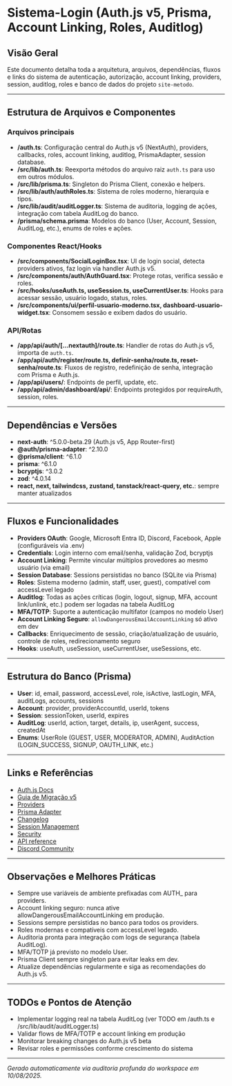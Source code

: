 # Sistema-Login (Auth.js v5, Prisma, Account Linking, Roles, Auditlog)

## Visão Geral

Este documento detalha toda a arquitetura, arquivos, dependências, fluxos e links do sistema de autenticação, autorização, account linking, providers, session, auditlog, roles e banco de dados do projeto `site-metodo`.

---

## Estrutura de Arquivos e Componentes

### Arquivos principais
- **/auth.ts**: Configuração central do Auth.js v5 (NextAuth), providers, callbacks, roles, account linking, auditlog, PrismaAdapter, session database.
- **/src/lib/auth.ts**: Reexporta métodos do arquivo raiz `auth.ts` para uso em outros módulos.
- **/src/lib/prisma.ts**: Singleton do Prisma Client, conexão e helpers.
- **/src/lib/auth/authRoles.ts**: Sistema de roles moderno, hierarquia e tipos.
- **/src/lib/audit/auditLogger.ts**: Sistema de auditoria, logging de ações, integração com tabela AuditLog do banco.
- **/prisma/schema.prisma**: Modelos do banco (User, Account, Session, AuditLog, etc.), enums de roles e ações.

### Componentes React/Hooks
- **/src/components/SocialLoginBox.tsx**: UI de login social, detecta providers ativos, faz login via handler Auth.js v5.
- **/src/components/auth/AuthGuard.tsx**: Protege rotas, verifica sessão e roles.
- **/src/hooks/useAuth.ts, useSession.ts, useCurrentUser.ts**: Hooks para acessar sessão, usuário logado, status, roles.
- **/src/components/ui/perfil-usuario-moderno.tsx, dashboard-usuario-widget.tsx**: Consomem sessão e exibem dados do usuário.

### API/Rotas
- **/app/api/auth/[...nextauth]/route.ts**: Handler de rotas do Auth.js v5, importa de `auth.ts`.
- **/app/api/auth/register/route.ts, definir-senha/route.ts, reset-senha/route.ts**: Fluxos de registro, redefinição de senha, integração com Prisma e Auth.js.
- **/app/api/users/**: Endpoints de perfil, update, etc.
- **/app/api/admin/dashboard/api/**: Endpoints protegidos por requireAuth, session, roles.

---

## Dependências e Versões
- **next-auth**: ^5.0.0-beta.29 (Auth.js v5, App Router-first)
- **@auth/prisma-adapter**: ^2.10.0
- **@prisma/client**: ^6.1.0
- **prisma**: ^6.1.0
- **bcryptjs**: ^3.0.2
- **zod**: ^4.0.14
- **react, next, tailwindcss, zustand, tanstack/react-query, etc.**: sempre manter atualizados

---

## Fluxos e Funcionalidades
- **Providers OAuth**: Google, Microsoft Entra ID, Discord, Facebook, Apple (configuráveis via .env)
- **Credentials**: Login interno com email/senha, validação Zod, bcryptjs
- **Account Linking**: Permite vincular múltiplos provedores ao mesmo usuário (via email)
- **Session Database**: Sessions persistidas no banco (SQLite via Prisma)
- **Roles**: Sistema moderno (admin, staff, user, guest), compatível com accessLevel legado
- **Auditlog**: Todas as ações críticas (login, logout, signup, MFA, account link/unlink, etc.) podem ser logadas na tabela AuditLog
- **MFA/TOTP**: Suporte a autenticação multifator (campos no modelo User)
- **Account Linking Seguro**: `allowDangerousEmailAccountLinking` só ativo em dev
- **Callbacks**: Enriquecimento de sessão, criação/atualização de usuário, controle de roles, redirecionamento seguro
- **Hooks**: useAuth, useSession, useCurrentUser, useSessions, etc.

---

## Estrutura do Banco (Prisma)
- **User**: id, email, password, accessLevel, role, isActive, lastLogin, MFA, auditLogs, accounts, sessions
- **Account**: provider, providerAccountId, userId, tokens
- **Session**: sessionToken, userId, expires
- **AuditLog**: userId, action, target, details, ip, userAgent, success, createdAt
- **Enums**: UserRole (GUEST, USER, MODERATOR, ADMIN), AuditAction (LOGIN_SUCCESS, SIGNUP, OAUTH_LINK, etc.)

---

## Links e Referências
- [Auth.js Docs](https://authjs.dev/getting-started)
- [Guia de Migração v5](https://authjs.dev/guides/upgrade-to-v5)
- [Providers](https://authjs.dev/getting-started/providers/)
- [Prisma Adapter](https://authjs.dev/getting-started/adapters/prisma)
- [Changelog](https://github.com/nextauthjs/next-auth/releases)
- [Session Management](https://authjs.dev/getting-started/session-management/login)
- [Security](https://authjs.dev/security)
- [API reference](https://authjs.dev/reference/overview)
- [Discord Community](https://discord.authjs.dev/?utm_source=docs)

---

## Observações e Melhores Práticas
- Sempre use variáveis de ambiente prefixadas com AUTH_ para providers.
- Account linking seguro: nunca ative allowDangerousEmailAccountLinking em produção.
- Sessions sempre persistidas no banco para todos os providers.
- Roles modernas e compatíveis com accessLevel legado.
- Auditoria pronta para integração com logs de segurança (tabela AuditLog).
- MFA/TOTP já previsto no modelo User.
- Prisma Client sempre singleton para evitar leaks em dev.
- Atualize dependências regularmente e siga as recomendações do Auth.js v5.

---

## TODOs e Pontos de Atenção
- Implementar logging real na tabela AuditLog (ver TODO em /auth.ts e /src/lib/audit/auditLogger.ts)
- Validar flows de MFA/TOTP e account linking em produção
- Monitorar breaking changes do Auth.js v5 beta
- Revisar roles e permissões conforme crescimento do sistema

---

*Gerado automaticamente via auditoria profunda do workspace em 10/08/2025.*

